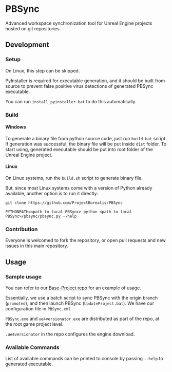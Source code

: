 # PBSync

Advanced workspace synchronization tool for Unreal Engine projects hosted on git repositories.

## Development

### Setup

On Linux, this step can be skipped.

PyInstaller is required for executable generation, and it should be built from source to prevent false positive virus detections of generated PBSync executable.

You can run `install_pyinstaller.bat` to do this automatically.

### Build

#### Windows

To generate a binary file from python source code, just run `build.bat` script. If generation was successful, the binary file will be put inside `dist` folder. To start using, generated executable should be put into root folder of the Unreal Engine project.

#### Linux

On Linux systems, run the `build.sh` script to generate binary file.

But, since most Linux systems come with a version of Python already available, another option is to run it directly:

```
git clone https://github.com/ProjectBorealis/PBSync

PYTHONPATH=<path-to-local-PBSync> python <path-to-local-PBSync>/pbsync/pbsync.py --help
```

### Contribution

Everyone is welcomed to fork the repository, or open pull requests and new issues in this main repository.

## Usage

### Sample usage

You can refer to our [Base-Project repo](https://github.com/ProjectBorealis/Base-Project) for an example of usage.

Essentially, we use a batch script to sync PBSync with the origin branch (`promoted`), and then launch PBSync (`UpdateProject.bat`). We have our configuration file in `PBSync.xml`.

`PBSync.exe` and `ue4versionator.exe` are distributed as part of the repo, at the root game project level.

`.ue4versionator` in the repo configures the engine download.

### Available Commands

List of available commands can be printed to console by passing `--help` to generated executable.
